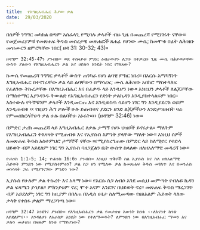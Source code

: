 ```yaml
---
title:  የእግዚአብሔር ሕያው ቃል
date:  29/03/2020
---
```


በሰዎች ንግግር መካከል በጣም አስፈላጊ የሚባሉ ቃላቶች ብዙ ጊዜ በመጨረሻ የሚነገሩት ናቸው። የመጀመሪያዎቹ የመጽሐፍ ቅዱስ መሰረታዊ መጽሐፎች ጸሐፊ የሆነው ሙሴ; ከመሞቱ በፊት ለሕዝቡ መዝሙርን ዘምሮላቸው ነበር( ዘዳ 31: 30-32; 43)።

`ዘዳግም 32:45-47ን ያንብቡ። ወደ ተስፋይቱ ምድር ዕብራውያኑ ሊገቡ በተቃረቡ ጊዜ ሙሴ በሕይወታቸው ውስጥ ያለውን የእግዚአብሔርን ቃል እና ሀይሉን እንዴት ነበር የገለጸው?`

ከሙሴ የመጨረሻ ንግግር ቃላቶች ውስጥ ጠንካራ የሆነ ልባዊ ምክር ነበረ። በእርሱ አማካኝነት እግዚአብሔር በተናገራቸው ቃል ላይ ልባቸውን በማሳረፍ; ሙሴ ለሕዝቡ አበክሮ ማስተላለፍ የፈለገው ትኩረታቸው በእግዚአብሔር እና በፈቃዱ ላይ እንዲሆን ነው። እነዚህን ቃላቶች ለልጆቻቸው በማስተማር እያንዳንዱ ትውልድ የእግዚአብሔርን የድነት ቃልኪዳን እንዲያስተላልፍም ነበር። አስተውሉ የትኞቹንም ቃላቶች እንዲመርጡ እና እንዲወስዱ ሳይሆን ነገር ግን እንዲያደርጉ ወይም እንዲጠብቁ ‹‹ የዚህን ሕግ ቃሎች ሁሉ ይጠብቁና ያደርጉ ዘንድ ልጆቻችሁን እንድታዝዙበት ዛሬ የምመሰክርላችሁን ቃል ሁሉ በልባችሁ አኑሩት።›› (ዘዳግም 32:46) ነው።

በምድር ታሪክ መጨረሻ ላይ እግዚአብሔር ለቃሉ ታማኝ የሆኑ ህዝቦች ይኖሩታል። ማለትም የእግዚአብሔርን ትእዛዛት የሚጠብቁ እና የኢየሱስ እምነት ያላቸው ማለት  ነው። እነዚህ ሰዎች ለመጽሐፍ ቅዱስ አስተምህሮ ታማኞች ናቸው ።የሚያስረግጠው በምድር ላይ ስለሚኖር የተድላ ህይወት ብቻ አይደለም ነገር ግን ኢየሱስ ባዘጋጀልን ቤት ውስጥ ስላለው ዘለዘአለማዊ መዳረሻ ነው።

`ዮሐንስ 1:1-5; 14; ዮሐንስ 16:6ን ያንብቡ። እነዚህ ጥቅሶች ስለ ኢየሱስ እና ስለ ዘለአለማዊ ሕይወት ምንድን ነው የሚያስተምሩን? ቃል ስጋ ሆነ የሚለው ቃል ከመጽሐፍ ቅዱስ መገለጥ እና በመንፈስ መነሳሳት ጋራ የሚያገናኘው ምንድን ነው?`

ኢየሱስ የሁሉም ቃል ትኩረት እና አላማ ነው። የእርሱ ስጋ ለብሶ እንደ መሲህ መምጣት የብሉይ ኪዳን ቃል ፍጻሜን ያሳያል። ምክንያቱም ኖረ; ሞተ እናም እንደገና በህይወት ኖረ። መጽሐፍ ቅዱስ ማረጋገጥ ብቻ አይደለም; ነገር ግን ከዚያም በበለጠ በአዲስ ሁኔታ ስለሚመጣው የዘለአለም ሕይወት ላለው ታላቅ የተስፋ ቃልም ማረጋገጫ ነው።

`ዘዳግም 32:47 እንደገና ያንብቡ። የእግዚአብሔርን ቃል የመታዘዝ እውነት ከንቱ ‹‹ለእናንተ ከንቱ አይደለምና›› እንዳልሆነ ለእራስዎ እንዴት ነው የተለማመዱት? ለምንድን ነው በእግዚአብሔር ማመን እና ቃሉን መታዘዝ በፍጹም ከንቱ የማይሆነው?`